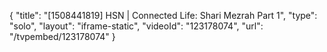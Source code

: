 {
    "title": "[1508441819] HSN | Connected Life: Shari Mezrah Part 1",
    "type": "solo",
    "layout": "iframe-static",
    "videoId": "123178074",
    "url": "\/tvpembed\/123178074"
}